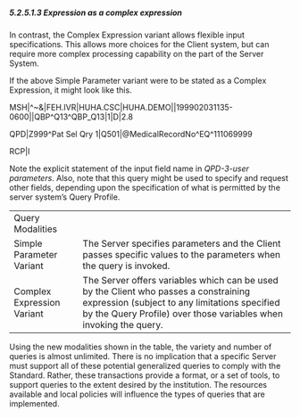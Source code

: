 ##### 5.2.5.1.3 Expression as a complex expression

In contrast, the Complex Expression variant allows flexible input specifications. This allows more choices for the Client system, but can require more complex processing capability on the part of the Server System.

If the above Simple Parameter variant were to be stated as a Complex Expression, it might look like this.

MSH|^~\&|FEH.IVR|HUHA.CSC|HUHA.DEMO||199902031135-0600||QBP^Q13^QBP_Q13|1|D|2.8

QPD|Z999^Pat Sel Qry 1|Q501|@MedicalRecordNo^EQ^111069999

RCP|I

Note the explicit statement of the input field name in _QPD-3-user parameters_. Also, note that this query might be used to specify and request other fields, depending upon the specification of what is permitted by the server system’s Query Profile.

|     |     |
| --- | --- |
| Query Modalities |  |
| Simple Parameter Variant | The Server specifies parameters and the Client passes specific values to the parameters when the query is invoked. |
| Complex Expression Variant | The Server offers variables which can be used by the Client who passes a constraining expression (subject to any limitations specified by the Query Profile) over those variables when invoking the query. |

Using the new modalities shown in the table, the variety and number of queries is almost unlimited. There is no implication that a specific Server must support all of these potential generalized queries to comply with the Standard. Rather, these transactions provide a format, or a set of tools, to support queries to the extent desired by the institution. The resources available and local policies will influence the types of queries that are implemented.
